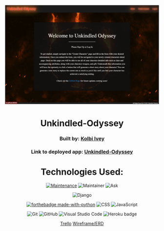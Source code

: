 # ![home page](/main_app/static/home.png)
<div align="center">

# Unkindled-Odyssey

### Built by: **[Kolbi Ivey](https://www.linkedin.com/in/kolbi-ivey-15b5631a8/)**

### Link to deployed app: **[Unkindled-Odyssey](https://unkindledodyssey.herokuapp.com/)**


# Technologies Used:
[![Maintenance](https://img.shields.io/badge/Maintained%3F-yes-green.svg)](https://GitHub.com/Naereen/StrapDown.js/graphs/commit-activity)
![Maintainer](https://img.shields.io/badge/Maintainer-Kolbi-blue)
![Ask](https://img.shields.io/badge/Ask%20me-anything-1abc9c.svg)

![Django](https://www.djangoproject.com/m/img/badges/djangopowered126x54.gif)

[![forthebadge made-with-python](http://ForTheBadge.com/images/badges/made-with-python.svg)](https://www.python.org/)
![CSS](https://img.shields.io/badge/CSS-239120?&style=for-the-badge&logo=css3&logoColor=white)
![JavaScript](https://img.shields.io/badge/JavaScript-323330?style=for-the-badge&logo=javascript&logoColor=F7DF1E)


![Git](https://img.shields.io/badge/GIT-E44C30?style=for-the-badge&logo=git&logoColor=white)
![GitHub](https://img.shields.io/badge/GitHub-100000?style=for-the-badge&logo=github&logoColor=white)
![Visual Studio Code](https://img.shields.io/badge/Visual_Studio_Code-0078D4?style=for-the-badge&logo=visual%20studio%20code&logoColor=white)
![Heroku badge](https://img.shields.io/badge/Heroku-430098?style=for-the-badge&logo=heroku&logoColor=white)





 [Trello](https://trello.com/b/EblsAQBN/unkindled-odyssey)
 [Wireframe/ERD](https://whimsical.com/CPw5Uo9ix1XHVb9P3erB16)
